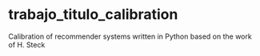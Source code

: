 # trabajo_titulo_calibration
Calibration of recommender systems written in Python based on the work of H. Steck
